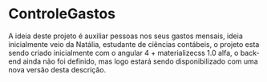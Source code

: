# ControleGastos

A ideia deste projeto é auxiliar pessoas nos seus gastos mensais, ideia inicialmente veio da Natália, estudante de ciências contábeis, o projeto esta sendo criado inicialmente com o angular 4 + materializecss 1.0 alfa, o back-end ainda não foi definido, mas logo estará sendo disponibilizado com uma nova versão desta descrição.